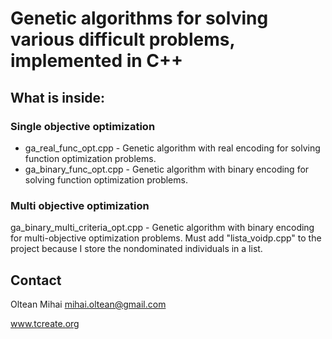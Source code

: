# Genetic algorithms for solving various difficult problems, implemented in C++

## What is inside:

### Single objective optimization
- ga_real_func_opt.cpp - Genetic algorithm with real encoding for solving function optimization problems.
- ga_binary_func_opt.cpp - Genetic algorithm with binary encoding for solving function optimization problems.

### Multi objective optimization

ga_binary_multi_criteria_opt.cpp - Genetic algorithm with binary encoding for multi-objective optimization problems. Must add "lista_voidp.cpp" to the project because I store the nondominated individuals in a list.

## Contact

Oltean Mihai
mihai.oltean@gmail.com

www.tcreate.org
